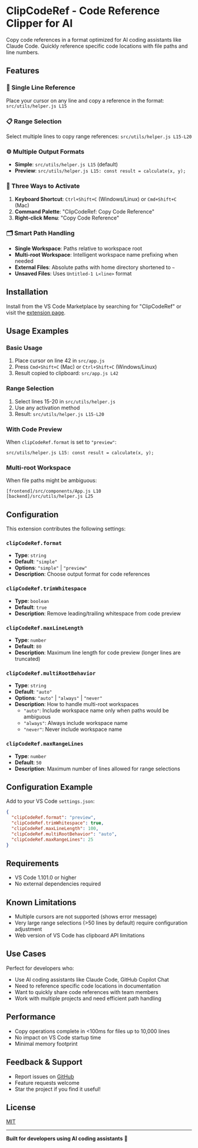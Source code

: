 # ClipCodeRef - Code Reference Clipper for AI

Copy code references in a format optimized for AI coding assistants like Claude Code. Quickly reference specific code locations with file paths and line numbers.

## Features

### 🎯 Single Line Reference
Place your cursor on any line and copy a reference in the format: `src/utils/helper.js L15`

### 📋 Range Selection
Select multiple lines to copy range references: `src/utils/helper.js L15-L20`

### ⚙️ Multiple Output Formats
- **Simple**: `src/utils/helper.js L15` (default)
- **Preview**: `src/utils/helper.js L15: const result = calculate(x, y);`

### 🚀 Three Ways to Activate
1. **Keyboard Shortcut**: `Ctrl+Shift+C` (Windows/Linux) or `Cmd+Shift+C` (Mac)
2. **Command Palette**: "ClipCodeRef: Copy Code Reference"
3. **Right-click Menu**: "Copy Code Reference"

### 🗂️ Smart Path Handling
- **Single Workspace**: Paths relative to workspace root
- **Multi-root Workspace**: Intelligent workspace name prefixing when needed
- **External Files**: Absolute paths with home directory shortened to `~`
- **Unsaved Files**: Uses `Untitled-1 L<line>` format

## Installation

Install from the VS Code Marketplace by searching for "ClipCodeRef" or visit the [extension page](https://marketplace.visualstudio.com/items?itemName=kenfdev.clipcoderef).

## Usage Examples

### Basic Usage
1. Place cursor on line 42 in `src/app.js`
2. Press `Cmd+Shift+C` (Mac) or `Ctrl+Shift+C` (Windows/Linux)
3. Result copied to clipboard: `src/app.js L42`

### Range Selection
1. Select lines 15-20 in `src/utils/helper.js`
2. Use any activation method
3. Result: `src/utils/helper.js L15-L20`

### With Code Preview
When `clipCodeRef.format` is set to `"preview"`:
```
src/utils/helper.js L15: const result = calculate(x, y);
```

### Multi-root Workspace
When file paths might be ambiguous:
```
[frontend]/src/components/App.js L10
[backend]/src/utils/helper.js L25
```

## Configuration

This extension contributes the following settings:

### `clipCodeRef.format`
- **Type**: `string`
- **Default**: `"simple"`
- **Options**: `"simple"` | `"preview"`
- **Description**: Choose output format for code references

### `clipCodeRef.trimWhitespace`
- **Type**: `boolean`
- **Default**: `true`
- **Description**: Remove leading/trailing whitespace from code preview

### `clipCodeRef.maxLineLength`
- **Type**: `number`
- **Default**: `80`
- **Description**: Maximum line length for code preview (longer lines are truncated)

### `clipCodeRef.multiRootBehavior`
- **Type**: `string`
- **Default**: `"auto"`
- **Options**: `"auto"` | `"always"` | `"never"`
- **Description**: How to handle multi-root workspaces
  - `"auto"`: Include workspace name only when paths would be ambiguous
  - `"always"`: Always include workspace name
  - `"never"`: Never include workspace name

### `clipCodeRef.maxRangeLines`
- **Type**: `number`
- **Default**: `50`
- **Description**: Maximum number of lines allowed for range selections

## Configuration Example

Add to your VS Code `settings.json`:

```json
{
  "clipCodeRef.format": "preview",
  "clipCodeRef.trimWhitespace": true,
  "clipCodeRef.maxLineLength": 100,
  "clipCodeRef.multiRootBehavior": "auto",
  "clipCodeRef.maxRangeLines": 25
}
```

## Requirements

- VS Code 1.101.0 or higher
- No external dependencies required

## Known Limitations

- Multiple cursors are not supported (shows error message)
- Very large range selections (>50 lines by default) require configuration adjustment
- Web version of VS Code has clipboard API limitations

## Use Cases

Perfect for developers who:
- Use AI coding assistants like Claude Code, GitHub Copilot Chat
- Need to reference specific code locations in documentation
- Want to quickly share code references with team members
- Work with multiple projects and need efficient path handling

## Performance

- Copy operations complete in <100ms for files up to 10,000 lines
- No impact on VS Code startup time
- Minimal memory footprint

## Feedback & Support

- Report issues on [GitHub](https://github.com/kenfdev/ClipCodeRef/issues)
- Feature requests welcome
- Star the project if you find it useful!

## License

[MIT](LICENSE)

---

**Built for developers using AI coding assistants** 🤖